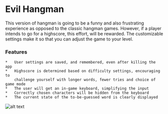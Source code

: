 # Evil Hangman
This version of hangman is going to be a funny and also frustrating 
experience as opposed to the classic hangman games. However, if a player
intends to go for a highscore, this effort, will be rewarded. The customizable
settings make it so that you can adjust the game to your level.

### Features
	*   User settings are saved, and remembered, even after killing the app
	* 	Highscore is determined based on difficulty settings, encouraging to 
		challenge yourself with longer words, fewer tries and choice of game mode
	*   The user will get an in-game keyboard, simplifying the input
	*   Correctly chosen characters will be hidden from the keyboard
   	*   The current state of the to-be-guessed word is clearly displayed

![alt text](https://github.com/Poezedoez/EvilHangman/app/sketches/ "sketch")
  
  
